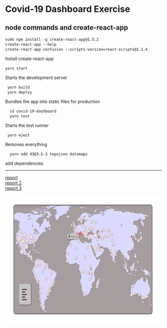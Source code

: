 # Covid-19 Dashboard Exercise
 
## node commands and create-react-app

```node
sudo npm install -g create-react-app@1.5.2
create-react-app --help
create-react-app confusion --scripts-version=react-scripts@1.1.4
```
Install create-react-app

```node
yarn start
```
Starts the development server
```node
 yarn build
 yarn deploy
 ```
Bundles the app into static files for production
```node
  cd covid-19-dashboard
  yarn test
  ```
Starts the test runner
```node
 yarn eject
 ```
Removes everything
```node
  yarn add d3@3.5.3 topojson datamaps
```
add dependencies
<hr>

[report](https://github.com/bermarte/Project/blob/master/Corona_live/mat/report.pdf)<br>
[report 2](https://github.com/bermarte/Project/blob/master/Corona_live/mat/report_2.pdf)<br>
[report 3](https://github.com/bermarte/Project/blob/master/Corona_live/mat/report_3.pdf)<br>

<p align="center">
<img src="https://github.com/bermarte/Project/blob/master/Corona_live/mat/covid-map.svg" width="704" height="414" />
</p>
